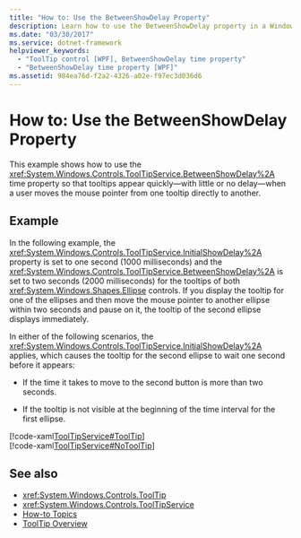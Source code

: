 ```yaml
---
title: "How to: Use the BetweenShowDelay Property"
description: Learn how to use the BetweenShowDelay property in a Windows Presentation Foundation (WPF) application.
ms.date: "03/30/2017"
ms.service: dotnet-framework
helpviewer_keywords: 
  - "ToolTip control [WPF], BetweenShowDelay time property"
  - "BetweenShowDelay time property [WPF]"
ms.assetid: 984ea76d-f2a2-4326-a02e-f97ec3d036d6
---
```

# How to: Use the BetweenShowDelay Property

This example shows how to use the <xref:System.Windows.Controls.ToolTipService.BetweenShowDelay%2A> time property so that tooltips appear quickly—with little or no delay—when a user moves the mouse pointer from one tooltip directly to another.  
  
## Example  

In the following example, the <xref:System.Windows.Controls.ToolTipService.InitialShowDelay%2A> property is set to one second (1000 milliseconds) and the <xref:System.Windows.Controls.ToolTipService.BetweenShowDelay%2A> is set to two seconds (2000 milliseconds) for the tooltips of both <xref:System.Windows.Shapes.Ellipse> controls. If you display the tooltip for one of the ellipses and then move the mouse pointer to another ellipse within two seconds and pause on it, the tooltip of the second ellipse displays immediately.  
  
In either of the following scenarios, the <xref:System.Windows.Controls.ToolTipService.InitialShowDelay%2A> applies, which causes the tooltip for the second ellipse to wait one second before it appears:  
  
- If the time it takes to move to the second button is more than two seconds.  
  
- If the tooltip is not visible at the beginning of the time interval for the first ellipse.  
  
[!code-xaml[ToolTipService#ToolTip](~/samples/snippets/csharp/VS_Snippets_Wpf/ToolTipService/CSharp/Pane1.xaml#tooltip)]  
[!code-xaml[ToolTipService#NoToolTip](~/samples/snippets/csharp/VS_Snippets_Wpf/ToolTipService/CSharp/Pane1.xaml#notooltip)]  
  
## See also

- <xref:System.Windows.Controls.ToolTip>
- <xref:System.Windows.Controls.ToolTipService>
- [How-to Topics](tooltip-how-to-topics.md)
- [ToolTip Overview](tooltip-overview.md)
